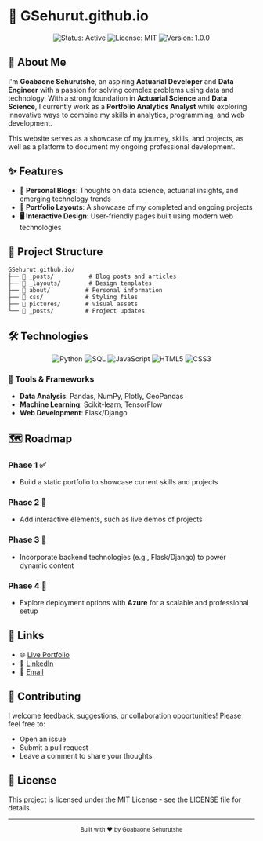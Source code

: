 # 🚀 GSehurut.github.io

<div align="center">
  <img src="https://img.shields.io/badge/Status-Active-success" alt="Status: Active"/>
  <img src="https://img.shields.io/badge/License-MIT-blue" alt="License: MIT"/>
  <img src="https://img.shields.io/badge/Version-1.0.0-orange" alt="Version: 1.0.0"/>
</div>

## 👋 About Me

I'm **Goabaone Sehurutshe**, an aspiring **Actuarial Developer** and **Data Engineer** with a passion for solving complex problems using data and technology. With a strong foundation in **Actuarial Science** and **Data Science**, I currently work as a **Portfolio Analytics Analyst** while exploring innovative ways to combine my skills in analytics, programming, and web development.

This website serves as a showcase of my journey, skills, and projects, as well as a platform to document my ongoing professional development.

## ✨ Features

- **📝 Personal Blogs**: Thoughts on data science, actuarial insights, and emerging technology trends
- **🎨 Portfolio Layouts**: A showcase of my completed and ongoing projects
- **🖥️ Interactive Design**: User-friendly pages built using modern web technologies

## 📁 Project Structure

```
GSehurut.github.io/
├── 📂 _posts/          # Blog posts and articles
├── 📂 _layouts/        # Design templates
├── 📂 about/          # Personal information
├── 📂 css/            # Styling files
├── 📂 pictures/       # Visual assets
└── 📂 _posts/         # Project updates
```

## 🛠️ Technologies

<div align="center">
  <img src="https://img.shields.io/badge/Python-3776AB?style=for-the-badge&logo=python&logoColor=white" alt="Python"/>
  <img src="https://img.shields.io/badge/SQL-4479A1?style=for-the-badge&logo=postgresql&logoColor=white" alt="SQL"/>
  <img src="https://img.shields.io/badge/JavaScript-F7DF1E?style=for-the-badge&logo=javascript&logoColor=black" alt="JavaScript"/>
  <img src="https://img.shields.io/badge/HTML5-E34F26?style=for-the-badge&logo=html5&logoColor=white" alt="HTML5"/>
  <img src="https://img.shields.io/badge/CSS3-1572B6?style=for-the-badge&logo=css3&logoColor=white" alt="CSS3"/>
</div>

### 🧰 Tools & Frameworks

- **Data Analysis**: Pandas, NumPy, Plotly, GeoPandas
- **Machine Learning**: Scikit-learn, TensorFlow
- **Web Development**: Flask/Django

## 🗺️ Roadmap

### Phase 1 ✅
- Build a static portfolio to showcase current skills and projects

### Phase 2 🚧
- Add interactive elements, such as live demos of projects

### Phase 3 📅
- Incorporate backend technologies (e.g., Flask/Django) to power dynamic content

### Phase 4 📅
- Explore deployment options with **Azure** for a scalable and professional setup

## 🔗 Links

- 🌐 [Live Portfolio](https://gsehurut.github.io/)
- 💼 [LinkedIn](https://www.linkedin.com/in/your-profile)
- 📧 [Email](mailto:your.email@example.com)

## 🤝 Contributing

I welcome feedback, suggestions, or collaboration opportunities! Please feel free to:
- Open an issue
- Submit a pull request
- Leave a comment to share your thoughts

## 📄 License

This project is licensed under the MIT License - see the [LICENSE](LICENSE) file for details.

---

<div align="center">
  <sub>Built with ❤️ by Goabaone Sehurutshe</sub>
</div>
